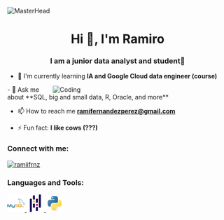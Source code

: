 ![MasterHead](https://tinkercademy.com/wp-content/uploads/2017/04/Generic-Banner-07-Web-App-Developer.png)
<h1 align="center">Hi 👋, I'm Ramiro</h1>
<h3 align="center">I am a junior data analyst and student🌱</h3>

- 🌱 I'm currently learning **IA and Google Cloud data engineer (course)**

<img align="right" alt="Coding" width="400" src="https://camo.githubusercontent.com/5119ee303e5e49cdf23def653b737bede0da49a859a34714d62d9ab518afbbb2/68747470733a2f2f63646e2e6472696262626c652e636f6d2f75736572732f313136323037372f73637265656e73686f74732f333834383931342f70726f6772616d6d65722e676966">
- 💬 Ask me about **SQL, big and small data, R, Oracle, and more**

- 📫 How to reach me **ramifernandezperez@gmail.com**

- ⚡ Fun fact:
  **I like cows (???)**

<h3 align="left">Connect with me:</h3>
<p align="left">
<a href="https://instagram.com/ramiifrnz" target="blank"><img align="center" src="https://raw.githubusercontent.com/rahuldkjain/github-profile-readme-generator/master/src/images/icons/Social/instagram.svg" alt="ramiifrnz" height="30" width="40" /></a>
</p>

<h3 align="left">Languages and Tools:</h3>
<p align="left"> <a href="https://www.mysql.com/" target="_blank" rel="noreferrer"> <img src="https://raw.githubusercontent.com/devicons/devicon/master/icons/mysql/mysql-original-wordmark.svg" alt="mysql" width="40" height="40"/> </a> <a href="https://pandas.pydata.org/" target="_blank" rel="noreferrer"> <img src="https://raw.githubusercontent.com/devicons/devicon/2ae2a900d2f041da66e950e4d48052658d850630/icons/pandas/pandas-original.svg" alt="pandas" width="40" height="40"/> </a> <a href="https://www.python.org" target="_blank" rel="noreferrer"> <img src="https://raw.githubusercontent.com/devicons/devicon/master/icons/python/python-original.svg" alt="python" width="40" height="40"/> </a> </p>
